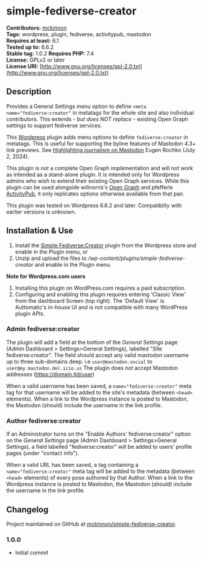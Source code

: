 # simple-fediverse-creator #

**Contributors:** [mckinnon](https://opendna.com)  
**Tags:** wordpress, plugin, fediverse, activitypub, mastodon  
**Requires at least:** 6.1  
**Tested up to:** 6.6.2  
**Stable tag:** 1.0.2
**Requires PHP:** 7.4  
**License:** GPLv2 or later  
**License URI:** [http://www.gnu.org/licenses/gpl-2.0.txt](http://www.gnu.org/licenses/gpl-2.0.txt)

## Description ##

Provides a General Settings menu option to define `<meta name="fediverse:creator"` in metatags for the whole site and also individual contributors. This extends - *but does NOT replace* - existing Open Graph settings to support fediverse services.

This [Wordpress](https://wordpress.org/) plugin adds menu options to define `fediverse:creator` in metatags. This is useful for supporting the byline features of Mastodon 4.3+ link previews. See [Highlighting journalism on Mastodon](https://blog.joinmastodon.org/2024/07/highlighting-journalism-on-mastodon/) Eugen Rochko (July 2, 2024).

This plugin is *not* a complete Open Graph implementation and will not work as intended as a stand-alone plugin. It is intended only for Wordpress admins who wish to extend their existing Open Graph services. While this plugin can be used alongside willnorris's [Open Graph](https://wordpress.org/plugins/opengraph) and pfefferle [ActivityPub](https://wordpress.org/plugins/activitypub/), it only replicates options otherwise available from that pair.

This plugin was tested on Wordpress 6.6.2 and later. Compatiblity with earlier versions is unknown.

## Installation & Use ##

1. Install the [Simple Fediverse:Creator](https://wordpress.org/plugins/simple-fediverse-creator) plugin from the Wordpress store and enable in the Plugin menu, or
2. Unzip and upload the files to */wp-content/plugins/simple-fediverse-creator* and enable in the Plugin menu.

**Note for Wordpress.com users**

1. Installing this plugin on WordPress.com requires a paid subscription.
2. Configuring and enabling this plugin requires entering 'Classic View' from the dashboard Screen (top right). The 'Default View' is Auttomatic's in-house UI and is not compatible with many WordPress plugin APIs.

### Admin fediverse:creator ###

The plugin will add a field at the bottom of the *General Settings* page (Admin Dashboard > Settings>General Settings), labelled "Site fediverse:creator". The field should accept any valid mastodon username up to three sub-domains deep. i.e `user@mastodon.social` to `user@my.mastodon.del.icio.us` The plugin does *not* accept Mastodon addresses (https://domain.tld/user)

When a valid username has been saved, a `name="fediverse:creator"` meta tag for that username will be added to the site's metadata (between `<head>` elements). When a link to the Wordpress instance is posted to Mastodon, the Mastodon (should) include the username in the link profile.

### Author fediverse:creator ###

If an Administrator turns on the "Enable Authors' fediverse:creator" option on the *General Settings* page (Admin Dashboard > Settings>General Settings), a field labelled "fediverse:creator" will be added to users' profile pages (under "contact info").

When a valid URL has been saved, a tag containing a `name="fediverse:creator"` meta tag will be added to the metadata (between `<head>` elements) of every pose authored by that Author. When a link to the Wordpress instance is posted to Mastodon, the Mastodon (should) include the username in the link profile.

## Changelog ##

Project maintained on GitHub at [mckinnon/simple-fediverse-creator](https://github.com/mckinnon/simple-fediverse-creator).

### 1.0.0 ###

* Initial commit
